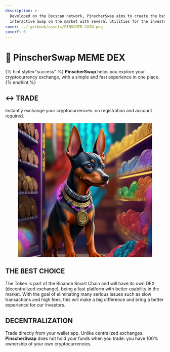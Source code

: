 ```yaml
---
description: >-
  Developed on the Bscscan network, PinscherSwap aims to create the best
  interactive Swap on the market with several utilities for the investors.
cover: ../.gitbook/assets/PINSCHER COIN.png
coverY: 0
---
```


# 🥳 PinscherSwap MEME DEX



{% hint style="success" %}
**PinscherSwap** helps you explore your cryptocurrency exchange, with a simple and fast experience in one place.
{% endhint %}

## ↔️ TRADE

Instantly exchange your cryptocurrencies: no registration and account required.



<figure><img src="../.gitbook/assets/DreamShaper_v7_Happy_Pinscher_puppy_shopping_in_a_coin_store_0.jpg" alt=""><figcaption></figcaption></figure>

## THE BEST CHOICE&#x20;

The Token is part of the Binance Smart Chain and will have its own DEX (decentralized exchange), being a fast platform with better usability in the market. With the goal of eliminating many serious issues such as slow transactions and high fees, this will make a big difference and bring a better experience for our investors.

## DECENTRALIZATION&#x20;

Trade directly from your wallet app. Unlike centralized exchanges. **PinscherSwap** does not hold your funds when you trade: you have 100% ownership of your own cryptocurrencies.
